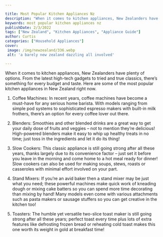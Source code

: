 ```yaml
---

title: Most Popular Kitchen Appliances Nz
description: "When it comes to kitchen appliances, New Zealanders have plenty of options. From the latest high-tech gadgets to tried and true cl...read now to learn more"
keywords: most popular kitchen appliances nz
publishDate: 2/3/2022
tags: ["New Zealand", "Kitchen Appliances", "Appliance Guide"]
author: Curtis
categories: ["Household Appliances"]
cover: 
 image: /img/newzealand/336.webp
 alt: 'a barely new zealand dazzling all involved'

---
```


When it comes to kitchen appliances, New Zealanders have plenty of options. From the latest high-tech gadgets to tried and true classics, there’s something for every budget and taste. Here are some of the most popular kitchen appliances in New Zealand right now. 

1. Coffee Machines: In recent years, coffee machines have become a must-have for any serious home barista. With models ranging from simple pod systems to sophisticated espresso makers with built-in milk frothers, there’s an option for every coffee lover out there. 

2. Blenders: Smoothies and other blended drinks are a great way to get your daily dose of fruits and veggies – not to mention they’re delicious! High-powered blenders make it easy to whip up healthy treats in no time; just toss in the ingredients and let it do its thing! 

3. Slow Cookers: This classic appliance is still going strong after all these years, thanks largely due to its convenience factor – just set it before you leave in the morning and come home to a hot meal ready for dinner! Slow cookers can also be used for making soups, stews, roasts or casseroles with minimal effort involved on your part. 

4. Stand Mixers: If you’re an avid baker then a stand mixer may be just what you need; these powerful machines make quick work of kneading dough or mixing cake batters so you can spend more time decorating than mixing by hand! Many models even come with various attachments such as pasta makers or sausage stuffers so you can get creative in the kitchen too! 

5. Toasters: The humble yet versatile two-slice toast maker is still going strong after all these years; perfect toast every time plus lots of extra features like defrosting frozen bread or reheating cold toast makes this one worth its weight in gold at breakfast time!
